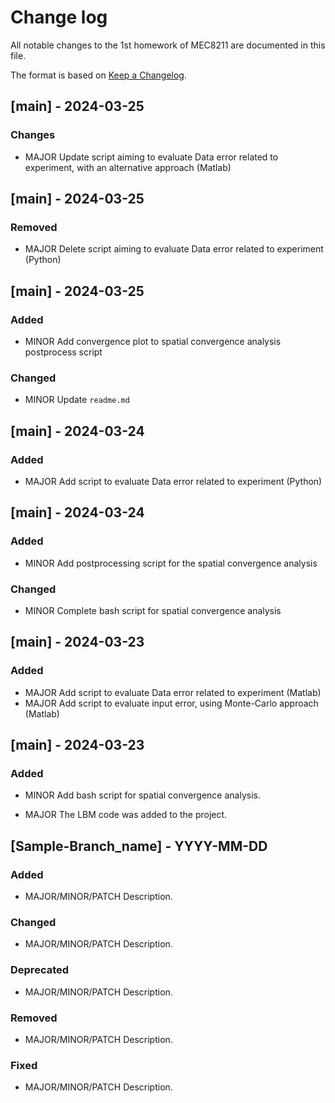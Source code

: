 
# Change log
All notable changes to the 1st homework of MEC8211 are documented in this file.

The format is based on [Keep a Changelog](http://keepachangelog.com/).

## [main] - 2024-03-25

### Changes

- MAJOR Update script aiming to evaluate Data error related to experiment, with an alternative approach (Matlab)

## [main] - 2024-03-25

### Removed

- MAJOR Delete script aiming to evaluate Data error related to experiment (Python)

## [main] - 2024-03-25

### Added

- MINOR Add convergence plot to spatial convergence analysis postprocess script

### Changed

- MINOR Update `readme.md`

## [main] - 2024-03-24

### Added

- MAJOR Add script to evaluate Data error related to experiment (Python)
  
## [main] - 2024-03-24

### Added

- MINOR Add postprocessing script for the spatial convergence analysis

### Changed

- MINOR Complete bash script for spatial convergence analysis

## [main] - 2024-03-23

### Added

- MAJOR Add script to evaluate Data error related to experiment (Matlab)
- MAJOR Add script to evaluate input error, using Monte-Carlo approach (Matlab)
  
## [main] - 2024-03-23

### Added

- MINOR Add bash script for spatial convergence analysis.

- MAJOR The LBM code was added to the project.


## [Sample-Branch_name] - YYYY-MM-DD

### Added

- MAJOR/MINOR/PATCH Description.

### Changed

- MAJOR/MINOR/PATCH Description.

### Deprecated

- MAJOR/MINOR/PATCH Description.

### Removed

- MAJOR/MINOR/PATCH Description.

### Fixed

- MAJOR/MINOR/PATCH Description.
